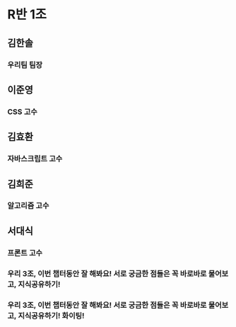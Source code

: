 # R반 1조

## 김한솔

### 우리팀 팀장

## 이준영

### CSS 고수

## 김효환

### 자바스크립트 고수

## 김희준

### 알고리즘 고수

## 서대식

### 프론트 고수

### 우리 3조, 이번 챕터동안 잘 해봐요! 서로 궁금한 점들은 꼭 바로바로 물어보고, 지식공유하기!

### 우리 3조, 이번 챕터동안 잘 해봐요! 서로 궁금한 점들은 꼭 바로바로 물어보고, 지식공유하기! 화이팅!
